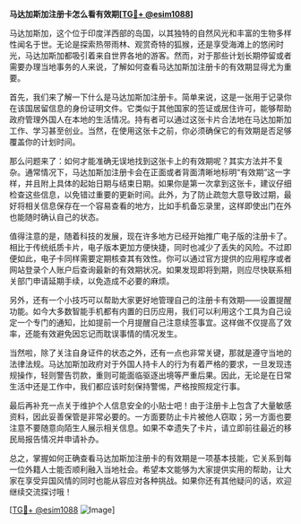 **马达加斯加注册卡怎么看有效期[[TG💪+ @esim1088](https://t.me/s/esim1088)]**

马达加斯加，这个位于印度洋西部的岛国，以其独特的自然风光和丰富的生物多样性闻名于世。无论是探索热带雨林、观赏奇特的狐猴，还是享受海滩上的悠闲时光，马达加斯加都吸引着来自世界各地的游客。然而，对于那些计划长期停留或者需要办理当地事务的人来说，了解如何查看马达加斯加注册卡的有效期显得尤为重要。

首先，我们来了解一下什么是马达加斯加注册卡。简单来说，这是一张用于记录你在该国居留信息的身份证明文件。它类似于其他国家的签证或居住许可，能够帮助政府管理外国人在本地的生活情况。持有者可以通过这张卡片合法地在马达加斯加工作、学习甚至创业。当然，在使用这张卡之前，你必须确保它的有效期是否足够覆盖你的计划时间。

那么问题来了：如何才能准确无误地找到这张卡上的有效期呢？其实方法并不复杂。通常情况下，马达加斯加注册卡会在正面或者背面清晰地标明“有效期”这一字样，并且附上具体的起始日期与结束日期。如果你是第一次拿到这张卡，建议仔细检查这些信息，以免错过重要的更新时间。此外，为了防止疏忽大意导致过期，最好将相关信息保存在一个容易查看的地方，比如手机备忘录里，这样即使出门在外也能随时确认自己的状态。

值得注意的是，随着科技的发展，现在许多地方已经开始推广电子版的注册卡了。相比于传统纸质卡片，电子版本更加方便快捷，同时也减少了丢失的风险。不过即便如此，电子卡同样需要定期核查其有效性。你可以通过官方提供的应用程序或者网站登录个人账户后查询最新的有效期状况。如果发现即将到期，则应尽快联系相关部门申请延期手续，以免造成不必要的麻烦。

另外，还有一个小技巧可以帮助大家更好地管理自己的注册卡有效期——设置提醒功能。如今大多数智能手机都有内置的日历应用，我们可以利用这个工具为自己设定一个专门的通知，比如提前一个月提醒自己注意续签事宜。这样做不仅提高了效率，还能有效避免因忘记而耽误事情的情况发生。

当然啦，除了关注自身证件的状态之外，还有一点也非常关键，那就是遵守当地的法律法规。马达加斯加政府对于外国人持卡人的行为有着严格的要求，一旦发现违规操作，轻则警告罚款，重则可能面临驱逐出境等严重后果。因此，无论是在日常生活中还是工作中，我们都应该时刻保持警惕，严格按照规定行事。

最后再补充一点关于维护个人信息安全的小贴士吧！由于注册卡上包含了大量敏感资料，因此妥善保管是非常必要的。一方面要防止卡片被他人窃取；另一方面也要注意不要随意向陌生人展示相关信息。如果不幸遗失了卡片，请立即前往最近的移民局报告情况并申请补办。

总之，掌握如何正确查看马达加斯加注册卡的有效期是一项基本技能，它关系到每一位外籍人士能否顺利融入当地社会。希望本文能够为大家提供实用的帮助，让大家在享受异国风情的同时也能从容应对各种挑战。如果你还有其他疑问的话，欢迎继续交流探讨哦！

[[TG💪+ @esim1088](https://t.me/s/esim1088) ![Image](https://i.postimg.cc/4NQfJmqS/Snipaste-2025-05-13-00-14-12.png)]